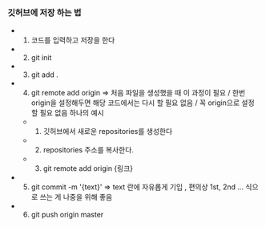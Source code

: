 ### 깃허브에 저장 하는 법
- 1. 코드를 입력하고 저장을 한다
- 2. git init 
- 3. git add . 
- 4. git remote add origin => 처음 파일을 생성했을 때 이 과정이 필요 / 한번 origin을 설정해두면 해당 코드에서는 다시 할 필요 없음 / 꼭 origin으로 설정할 필요 없음 하나의 예시 
    - 1. 깃허브에서 새로운 repositories를 생성한다
    - 2. repositories 주소를 복사한다.
    - 3. git remote add origin {링크}
- 5. git commit -m '{text}' => text 란에 자유롭게 기입 , 편의상 1st, 2nd ... 식으로 쓰는 게 나중을 위해 좋음
- 6. git push origin master
